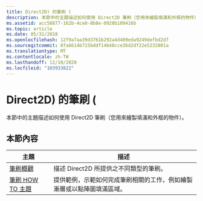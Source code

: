 ```yaml
---
title: Direct2D) 的筆刷 (
description: 本節中的主題描述如何使用 Direct2D 筆刷（您用來繪製填滿和外框的物件）。
ms.assetid: acc58877-162b-4ce0-8b8e-0928b109416b
ms.topic: article
ms.date: 05/31/2018
ms.openlocfilehash: 12f9a7aa39d3761b292a4d409eda9249defbd2d7
ms.sourcegitcommit: 8fa6614b715bddf14648cce36d2df22e5232801a
ms.translationtype: MT
ms.contentlocale: zh-TW
ms.lasthandoff: 12/10/2020
ms.locfileid: "103933822"
---
```

# <a name="brushes-direct2d"></a>Direct2D) 的筆刷 (

本節中的主題描述如何使用 Direct2D 筆刷（您用來繪製填滿和外框的物件）。

## <a name="in-this-section"></a>本節內容



| 主題                                                         | 描述                                                                                                                              |
|---------------------------------------------------------------|------------------------------------------------------------------------------------------------------------------------------------------|
| [筆刷概觀](direct2d-brushes-overview.md)<br/>  | 描述 Direct2D 所提供之不同類型的筆刷。<br/>                                                                |
| [筆刷 HOW TO 主題](brushes-how-to-topics.md)<br/> | 提供範例，示範如何完成筆刷相關的工作，例如繪製漸層或以點陣圖填滿區域。<br/> |



 

 

 





